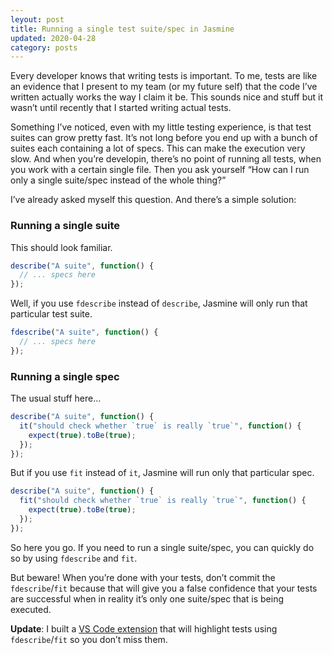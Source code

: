 ```yaml
---
leyout: post
title: Running a single test suite/spec in Jasmine
updated: 2020-04-28
category: posts
---
```


Every developer knows that writing tests is important. To me, tests are like an evidence that I present to my team (or my future self) that the code I’ve written actually works the way I claim it be. This sounds nice and stuff but it wasn’t until recently that I started writing actual tests.

Something I’ve noticed, even with my little testing experience, is that test suites can grow pretty fast. It’s not long before you end up with a bunch of suites each containing a lot of specs. This can make the execution very slow. And when you’re developin, there’s no point of running all tests, when you work with a certain single file. Then you ask yourself “How can I run only a single suite/spec instead of the whole thing?”

I’ve already asked myself this question. And there’s a simple solution:

### Running a single suite

This should look familiar.

```js
describe("A suite", function() {
  // ... specs here
});
```

Well, if you use `fdescribe` instead of `describe`, Jasmine will only run that particular test suite.

```js
fdescribe("A suite", function() {
  // ... specs here
});
```

### Running a single spec

The usual stuff here...

```js
describe("A suite", function() {
  it("should check whether `true` is really `true`", function() {
    expect(true).toBe(true);
  });
});
```

But if you use `fit` instead of `it`, Jasmine will run only that particular spec.

```js
describe("A suite", function() {
  fit("should check whether `true` is really `true`", function() {
    expect(true).toBe(true);
  });
});
```

So here you go. If you need to run a single suite/spec, you can quickly do so by using `fdescribe` and `fit`.

But beware! When you’re done with your tests, don’t commit the `fdescribe`/`fit` because that will give you a false confidence that your tests are successful when in reality it’s only one suite/spec that is being executed.

**Update**: I built a [VS Code extension](https://marketplace.visualstudio.com/items?itemName=dzhavat.test-focus-highlighter) that will highlight tests using `fdescribe`/`fit` so you don’t miss them.
